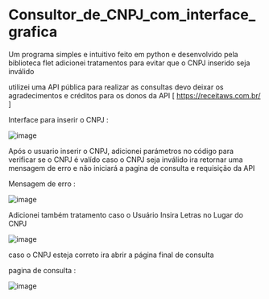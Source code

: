 # Consultor_de_CNPJ_com_interface_grafica

Um programa simples e intuitivo feito em python 
e desenvolvido pela biblioteca flet 
adicionei tratamentos para evitar que o CNPJ inserido seja inválido 

utilizei uma API pública para realizar as consultas 
devo deixar os agradecimentos e créditos para os donos da API [ https://receitaws.com.br/ ]


Interface para inserir o CNPJ :

![image](https://github.com/Brayandev0/Consultor_de_CNPJ_com_interface_gr-fica/assets/84828739/52ee1efe-a2f7-4b63-b26e-65f8408e75c7)



Após o usuario inserir o CNPJ, adicionei parámetros no código para verificar se o CNPJ é valído 
caso o CNPJ seja inválido ira retornar uma mensagem de erro e não iniciará a pagina de consulta e requisição da API 


Mensagem de erro : 

![image](https://github.com/Brayandev0/Consultor_de_CNPJ_com_interface_gr-fica/assets/84828739/032d983e-0979-4791-b6c5-5c783e308f21)



Adicionei também tratamento caso o Usuário Insira Letras no Lugar do CNPJ

![image](https://github.com/Brayandev0/Consultor_de_CNPJ_com_interface_gr-fica/assets/84828739/92394d38-6cdc-474b-a434-7e63490a3d7e)


caso o CNPJ esteja correto ira abrir a página final de consulta 

pagina de consulta : 


![image](https://github.com/Brayandev0/Consultor_de_CNPJ_com_interface_gr-fica/assets/84828739/45caf89d-4197-472e-a58b-949ec0c9fad0)
